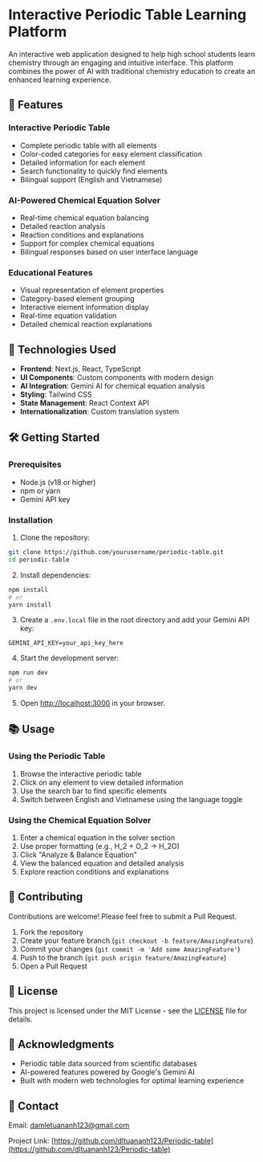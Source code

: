 # Interactive Periodic Table Learning Platform

An interactive web application designed to help high school students learn chemistry through an engaging and intuitive interface. This platform combines the power of AI with traditional chemistry education to create an enhanced learning experience.

## 🌟 Features

### Interactive Periodic Table

- Complete periodic table with all elements
- Color-coded categories for easy element classification
- Detailed information for each element
- Search functionality to quickly find elements
- Bilingual support (English and Vietnamese)

### AI-Powered Chemical Equation Solver

- Real-time chemical equation balancing
- Detailed reaction analysis
- Reaction conditions and explanations
- Support for complex chemical equations
- Bilingual responses based on user interface language

### Educational Features

- Visual representation of element properties
- Category-based element grouping
- Interactive element information display
- Real-time equation validation
- Detailed chemical reaction explanations

## 🚀 Technologies Used

- **Frontend**: Next.js, React, TypeScript
- **UI Components**: Custom components with modern design
- **AI Integration**: Gemini AI for chemical equation analysis
- **Styling**: Tailwind CSS
- **State Management**: React Context API
- **Internationalization**: Custom translation system

## 🛠️ Getting Started

### Prerequisites

- Node.js (v18 or higher)
- npm or yarn
- Gemini API key

### Installation

1. Clone the repository:

```bash
git clone https://github.com/yourusername/periodic-table.git
cd periodic-table
```

2. Install dependencies:

```bash
npm install
# or
yarn install
```

3. Create a `.env.local` file in the root directory and add your Gemini API key:

```
GEMINI_API_KEY=your_api_key_here
```

4. Start the development server:

```bash
npm run dev
# or
yarn dev
```

5. Open [http://localhost:3000](http://localhost:3000) in your browser.

## 📚 Usage

### Using the Periodic Table

1. Browse the interactive periodic table
2. Click on any element to view detailed information
3. Use the search bar to find specific elements
4. Switch between English and Vietnamese using the language toggle

### Using the Chemical Equation Solver

1. Enter a chemical equation in the solver section
2. Use proper formatting (e.g., H_2 + O_2 -> H_2O)
3. Click "Analyze & Balance Equation"
4. View the balanced equation and detailed analysis
5. Explore reaction conditions and explanations

## 🤝 Contributing

Contributions are welcome! Please feel free to submit a Pull Request.

1. Fork the repository
2. Create your feature branch (`git checkout -b feature/AmazingFeature`)
3. Commit your changes (`git commit -m 'Add some AmazingFeature'`)
4. Push to the branch (`git push origin feature/AmazingFeature`)
5. Open a Pull Request

## 📝 License

This project is licensed under the MIT License - see the [LICENSE](LICENSE) file for details.

## 🙏 Acknowledgments

- Periodic table data sourced from scientific databases
- AI-powered features powered by Google's Gemini AI
- Built with modern web technologies for optimal learning experience

## 📧 Contact

Email: damletuananh123@gmail.com

Project Link: [https://github.com/dltuananh123/Periodic-table](https://github.com/dltuananh123/Periodic-table)
